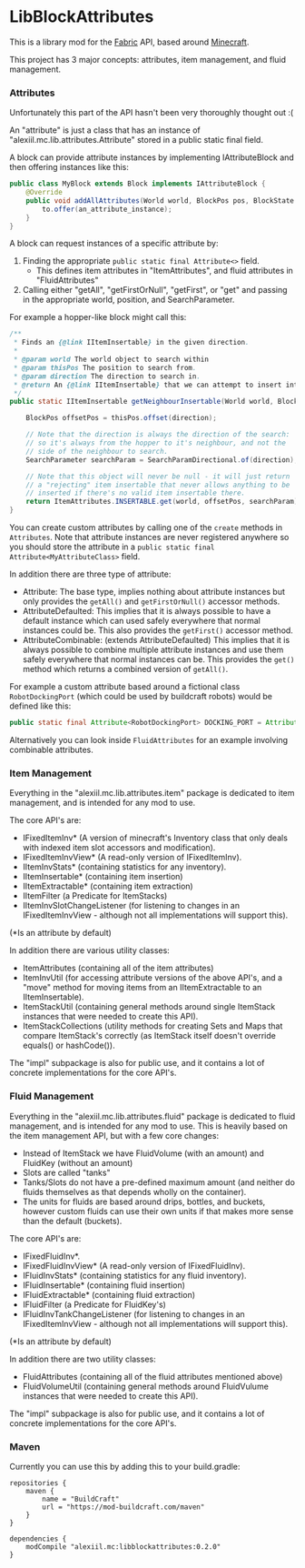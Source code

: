 # LibBlockAttributes

This is a library mod for the [Fabric](https://fabricmc.net/) API, based around [Minecraft](https://minecraft.net).

This project has 3 major concepts: attributes, item management, and fluid management.

### Attributes

Unfortunately this part of the API hasn't been very thoroughly thought out :(

An "attribute" is just a class that has an instance of "alexiil.mc.lib.attributes.Attribute" stored in a public static final field.

A block can provide attribute instances by implementing IAttributeBlock and then offering instances like this:

```java
public class MyBlock extends Block implements IAttributeBlock {
    @Override
    public void addAllAttributes(World world, BlockPos pos, BlockState state, AttributeList<?> to) {
        to.offer(an_attribute_instance);
    }
}
```

A block can request instances of a specific attribute by:

1. Finding the appropriate `public static final Attribute<>` field.
    - This defines item attributes in "ItemAttributes", and fluid attributes in "FluidAttributes"
2. Calling either "getAll", "getFirstOrNull", "getFirst", or "get" and passing in the appropriate world, position, and SearchParameter.

For example a hopper-like block might call this:

```java
/**
 * Finds an {@link IItemInsertable} in the given direction.
 *
 * @param world The world object to search within
 * @param thisPos The position to search from.
 * @param direction The direction to search in.
 * @return An {@link IItemInsertable} that we can attempt to insert into.
 */
public static IItemInsertable getNeighbourInsertable(World world, BlockPos thisPos, Direction direction) {

    BlockPos offsetPos = thisPos.offset(direction);

    // Note that the direction is always the direction of the search:
    // so it's always from the hopper to it's neighbour, and not the
    // side of the neighbour to search.
    SearchParameter searchParam = SearchParamDirectional.of(direction);

    // Note that this object will never be null - it will just return
    // a "rejecting" item insertable that never allows anything to be
    // inserted if there's no valid item insertable there. 
    return ItemAttributes.INSERTABLE.get(world, offsetPos, searchParam);
}
```

You can create custom attributes by calling one of the `create` methods in `Attributes`.
Note that attribute instances are never registered anywhere so you should store the
attribute in a `public static final Attribute<MyAttributeClass>` field.

In addition there are three type of attribute:

- Attribute: The base type, implies nothing about attribute instances but only provides the `getAll()` and `getFirstOrNull()` accessor methods.
- AttributeDefaulted: This implies that it is always possible to have a default instance which can used safely everywhere that normal instances could be. This also provides the `getFirst()` accessor method.
- AttributeCombinable: (extends AttributeDefaulted) This implies that it is always possible to combine multiple attribute instances and use them safely everywhere that normal instances can be. This provides the `get()` method which returns a combined version of `getAll()`.

For example a custom attribute based around a fictional class `RobotDockingPort` (which could be used by buildcraft robots) would be defined like this:

```java
public static final Attribute<RobotDockingPort> DOCKING_PORT = Attributes.create(RobotDockingPort.class);
```

Alternatively you can look inside `FluidAttributes` for an example involving combinable attributes.

### Item Management

Everything in the "alexiil.mc.lib.attributes.item" package is dedicated to item management, and is intended for any mod to use.

The core API's are:

- IFixedItemInv* (A version of minecraft's Inventory class that only deals with indexed item slot accessors and modification).
- IFixedItemInvView* (A read-only version of IFixedItemInv).
- IItemInvStats* (containing statistics for any inventory).
- IItemInsertable* (containing item insertion)
- IItemExtractable* (containing item extraction)
- IItemFilter (a Predicate for ItemStacks)
- IItemInvSlotChangeListener (for listening to changes in an IFixedItemInvView - although not all implementations will support this).

(*Is an attribute by default)

In addition there are various utility classes:

- ItemAttributes (containing all of the item attributes)
- ItemInvUtil (for accessing attribute versions of the above API's, and a "move" method for moving items from an IItemExtractable to an IItemInsertable).
- ItemStackUtil (containing general methods around single ItemStack instances that were needed to create this API).
- ItemStackCollections (utility methods for creating Sets and Maps that compare ItemStack's correctly (as ItemStack itself doesn't override equals() or hashCode()).

The "impl" subpackage is also for public use, and it contains a lot of concrete implementations for the core API's.

### Fluid Management

Everything in the "alexiil.mc.lib.attributes.fluid" package is dedicated to fluid management, and is intended for any mod to use. This is heavily based on the item management API, but with a few core changes:

- Instead of ItemStack we have FluidVolume (with an amount) and FluidKey (without an amount)
- Slots are called "tanks"
- Tanks/Slots do not have a pre-defined maximum amount (and neither do fluids themselves as that depends wholly on the container).
- The units for fluids are based around drips, bottles, and buckets, however custom fluids can use their own units if that makes more sense than the default (buckets).

The core API's are:

- IFixedFluidInv*.
- IFixedFluidInvView* (A read-only version of IFixedFluidInv).
- IFluidInvStats* (containing statistics for any fluid inventory).
- IFluidInsertable* (containing fluid insertion)
- IFluidExtractable* (containing fluid extraction)
- IFluidFilter (a Predicate for FluidKey's)
- IFluidInvTankChangeListener (for listening to changes in an IFixedItemInvView - although not all implementations will support this).

(*Is an attribute by default)

In addition there are two utility classes:

- FluidAttributes (containing all of the fluid attributes mentioned above)
- FluidVolumeUtil (containing general methods around FluidVulume instances that were needed to create this API).

The "impl" subpackage is also for public use, and it contains a lot of concrete implementations for the core API's.

### Maven

Currently you can use this by adding this to your build.gradle:

```
repositories {
    maven {
        name = "BuildCraft"
        url = "https://mod-buildcraft.com/maven"
    }
}

dependencies {
    modCompile "alexiil.mc:libblockattributes:0.2.0"
}
```
